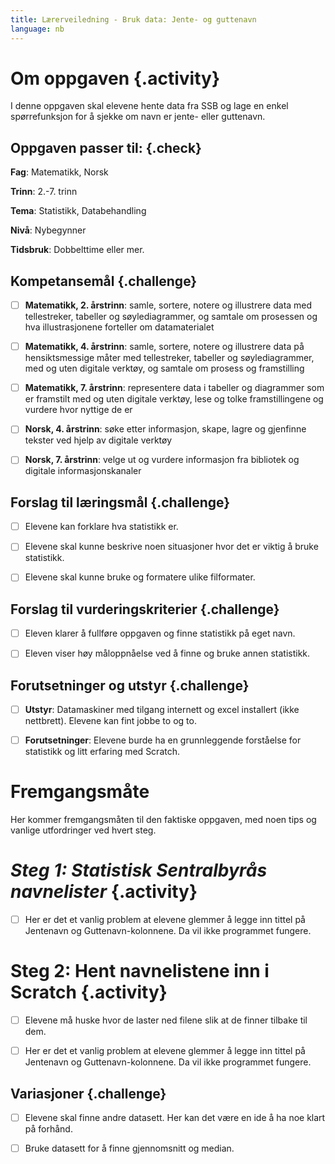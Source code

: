 ```yaml
---
title: Lærerveiledning - Bruk data: Jente- og guttenavn
language: nb
---
```


# Om oppgaven {.activity}
I denne oppgaven skal elevene hente data fra SSB og lage en enkel spørrefunksjon for å sjekke om navn er jente- eller guttenavn.

## Oppgaven passer til: {.check}
 __Fag__: Matematikk, Norsk

__Trinn__: 2.-7. trinn

__Tema__: Statistikk, Databehandling

__Nivå__: Nybegynner

__Tidsbruk__: Dobbelttime eller mer.


## Kompetansemål {.challenge}

- [ ] __Matematikk, 2. årstrinn__: samle, sortere, notere og illustrere data med tellestreker, tabeller og søylediagrammer, og samtale om prosessen og hva illustrasjonene forteller om datamaterialet

- [ ] __Matematikk, 4. årstrinn__: samle, sortere, notere og illustrere data på hensiktsmessige måter med tellestreker, tabeller og søylediagrammer, med og uten digitale verktøy, og samtale om prosess og framstilling

- [ ] __Matematikk, 7. årstrinn__: representere data i tabeller og diagrammer som er framstilt med og uten digitale verktøy, lese og tolke framstillingene og vurdere hvor nyttige de er

- [ ] __Norsk, 4. årstrinn__: søke etter informasjon, skape, lagre og gjenfinne tekster ved hjelp av digitale verktøy

- [ ] __Norsk, 7. årstrinn__: velge ut og vurdere informasjon fra bibliotek og digitale informasjonskanaler


## Forslag til læringsmål {.challenge}

- [ ] Elevene kan forklare hva statistikk er.

- [ ] Elevene skal kunne beskrive noen situasjoner hvor det er viktig å bruke statistikk.

- [ ] Elevene skal kunne bruke og formatere ulike filformater.


## Forslag til vurderingskriterier {.challenge}

- [ ] Eleven klarer å fullføre oppgaven og finne statistikk på eget navn.

- [ ] Eleven viser høy måloppnåelse ved å finne og bruke annen statistikk.



## Forutsetninger og utstyr {.challenge}

- [ ] __Utstyr__: Datamaskiner med tilgang internett og excel installert (ikke nettbrett). Elevene kan fint jobbe to og to.

- [ ] __Forutsetninger__: Elevene burde ha en grunnleggende forståelse for statistikk og litt erfaring med Scratch.


# Fremgangsmåte
Her kommer fremgangsmåten til den faktiske oppgaven, med noen tips og vanlige utfordringer ved hvert steg.

# _Steg 1: Statistisk Sentralbyrås navnelister_ {.activity}
- [ ] Her er det et vanlig problem at elevene glemmer å legge inn tittel på Jentenavn og Guttenavn-kolonnene. Da vil ikke programmet fungere.



# Steg 2: Hent navnelistene inn i Scratch {.activity}
- [ ] Elevene må huske hvor de laster ned filene slik at de finner tilbake til dem.
- [ ] Her er det et vanlig problem at elevene glemmer å legge inn tittel på Jentenavn og Guttenavn-kolonnene. Da vil ikke programmet fungere.


## Variasjoner {.challenge}
- [ ] Elevene skal finne andre datasett. Her kan det være en ide å ha noe klart på forhånd.
- [ ] Bruke datasett for å finne gjennomsnitt og median.

